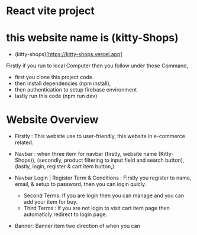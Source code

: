 # React vite project 


# this website name is  (kitty-Shops)

- (kitty-shops)[https://kitty-shops.vercel.app]

Firstly if you run to local Computer then you follow under those Command, 

- first you clone this project code.
- then install dependencies (npm install),
- then authentication to setup firebase environment
- lastly run this code (npm run dev)


# Website Overview

- Firstly : This website use to user-friendly, this website in e-commerce related. 
- Navbar : when three item for navbar (firstly, website name (Kitty-Shops)), (secondly, product filtering to input field and search button), (lastly, login, register & cart item button,)

- Navbar Login | Register Term & Conditions : Firstly you register to name, email, & setup to password, then you can login quicly. 

     - Second Terms: If you are login then you can manage and you can add your item for buy. 
     - Third Terms : if you are not login to visit cart item page then automaticly redirect to login page. 

- Banner: Banner item two direction of when you can 
